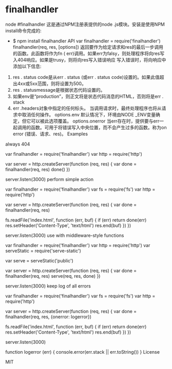 # finalhandler
node
#finalhandler
这是通过NPM注册表提供的node .js模块。安装是使用NPM install命令完成的:
* $ npm install finalhandler
API
var finalhandler = require('finalhandler')
finalhandler(req, res, [options])
返回要作为给定请求和res的最后一步调用的函数。此函数将作为fn ( err)调用。如果err为falsy，则处理程序将向res写入404响应。如果是trusy，则将向res写入错误响应
写入错误时，将向响应中添加以下信息:
1. res . status code是从err . status (或err . status code)设置的。如果此值超出4xx或5xx范围，则将设置为500。
2. res . statusmessage是根据状态代码设置的。
3. 如果env是“production”，则正文将是状态代码消息的HTML，否则将是err . stack
4. err .headers对象中指定的任何标头。
当调用请求时，最终处理程序也将从请求中取消任何操作。
options.env
默认情况下，环境由NODE _ENV变量确定，但它可以被此选项覆盖。
options.onerror
当err存在时，提供要与err一起调用的函数。可用于将错误写入中央位置，而不会产生过多的函数。称为on error (错误、请求、res)。
Examples

always 404

var finalhandler = require('finalhandler')
var http = require('http')

var server = http.createServer(function (req, res) {
  var done = finalhandler(req, res)
  done()
})

server.listen(3000)
perform simple action

var finalhandler = require('finalhandler')
var fs = require('fs')
var http = require('http')

var server = http.createServer(function (req, res) {
  var done = finalhandler(req, res)

  fs.readFile('index.html', function (err, buf) {
    if (err) return done(err)
    res.setHeader('Content-Type', 'text/html')
    res.end(buf)
  })
})

server.listen(3000)
use with middleware-style functions

var finalhandler = require('finalhandler')
var http = require('http')
var serveStatic = require('serve-static')

var serve = serveStatic('public')

var server = http.createServer(function (req, res) {
  var done = finalhandler(req, res)
  serve(req, res, done)
})

server.listen(3000)
keep log of all errors

var finalhandler = require('finalhandler')
var fs = require('fs')
var http = require('http')

var server = http.createServer(function (req, res) {
  var done = finalhandler(req, res, {onerror: logerror})

  fs.readFile('index.html', function (err, buf) {
    if (err) return done(err)
    res.setHeader('Content-Type', 'text/html')
    res.end(buf)
  })
})

server.listen(3000)

function logerror (err) {
  console.error(err.stack || err.toString())
}
License

MIT
